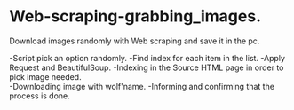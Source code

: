 # Web-scraping-grabbing_images.
Download  images randomly with Web scraping and save it in the pc.

-Script pick an option randomly. 
-Find index for each  item in the list. 
-Apply Request and BeautifulSoup. 
-Indexing in the Source HTML page in order to pick image needed.  
-Downloading image with wolf'name. -Informing and confirming that the process is done.
